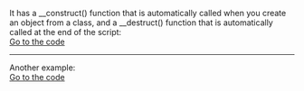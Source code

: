 It has a __construct() function that is automatically called when you create an object from a class, and a __destruct() function that is automatically called at the end of the script:<br>
<a href="https://github.com/Dheeraj2002kumar/Backend_with_php/blob/main/Backend_php/PHP%20OOP/4.%20PHP%20OOP%20-%20Destructor/destructor1.php">Go to the code</a>
<br>
<hr>
Another example:<br>
<a href="">Go to the code</a>

